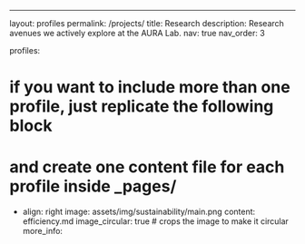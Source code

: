 ---
layout: profiles
permalink: /projects/
title: Research
description: Research avenues we actively explore at the AURA Lab.
nav: true
nav_order: 3


profiles:
  # if you want to include more than one profile, just replicate the following block
  # and create one content file for each profile inside _pages/
  - align: right
    image: assets/img/sustainability/main.png
    content: efficiency.md
    image_circular: true # crops the image to make it circular
    more_info:

